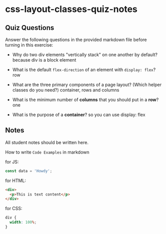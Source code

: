 # css-layout-classes-quiz-notes

## Quiz Questions

Answer the following questions in the provided markdown file before turning in this exercise:

- Why do two div elements "vertically stack" on one another by default?
  because div is a block element

- What is the default `flex-direction` of an element with `display: flex`?
  row

- What are the three primary components of a page layout? (Which helper classes do you need?)
  container, rows and columns

- What is the minimum number of **columns** that you should put in a **row**?
  one

- What is the purpose of a **container**?
  so you can use display: flex

## Notes

All student notes should be written here.

How to write `Code Examples` in markdown

for JS:

```javascript
const data = 'Howdy';
```

for HTML:

```html
<div>
  <p>This is text content</p>
</div>
```

for CSS:

```css
div {
  width: 100%;
}
```
